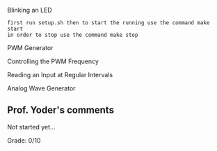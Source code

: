 Blinking an LED

	first run setup.sh then to start the running use the command make start
	in order to stop use the command make stop	

PWM Generator

	

Controlling the PWM Frequency


Reading an Input at Regular Intervals


Analog Wave Generator



## Prof. Yoder's comments

Not started yet... 

Grade:  0/10